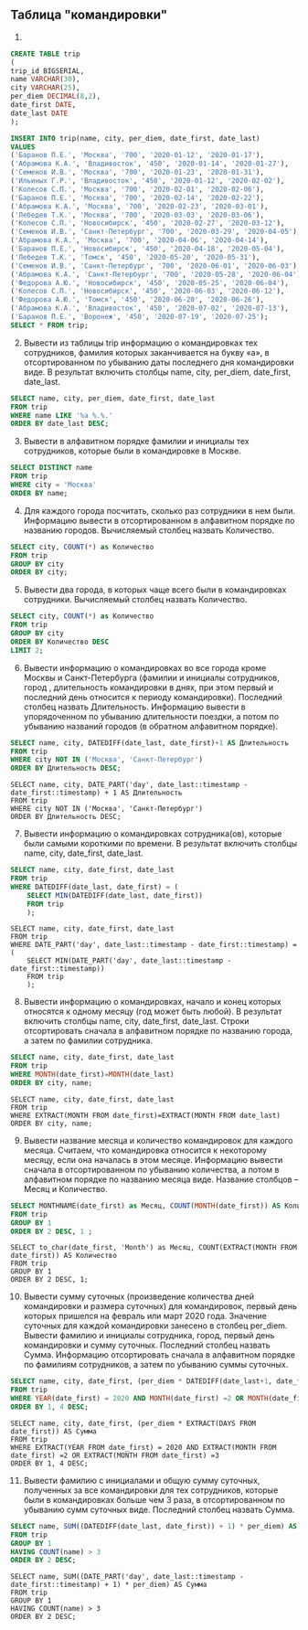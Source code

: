 ## Таблица "командировки"
1. 
```sql
CREATE TABLE trip
(
trip_id BIGSERIAL,
name VARCHAR(30),
city VARCHAR(25),
per_diem DECIMAL(8,2),
date_first DATE,
date_last DATE
);
```
```sql
INSERT INTO trip(name, city, per_diem, date_first, date_last)
VALUES
('Баранов П.Е.', 'Москва', '700', '2020-01-12', '2020-01-17'),
('Абрамова К.А.', 'Владивосток', '450', '2020-01-14', '2020-01-27'),
('Семенов И.В.', 'Москва', '700', '2020-01-23', '2020-01-31'),
('Ильиных Г.Р.', 'Владивосток', '450', '2020-01-12', '2020-02-02'),
('Колесов С.П.', 'Москва', '700', '2020-02-01', '2020-02-06'),
('Баранов П.Е.', 'Москва', '700', '2020-02-14', '2020-02-22'),
('Абрамова К.А.', 'Москва', '700', '2020-02-23', '2020-03-01'),
('Лебедев Т.К.', 'Москва', '700', '2020-03-03', '2020-03-06'),
('Колесов С.П.', 'Новосибирск', '450', '2020-02-27', '2020-03-12'),
('Семенов И.В.', 'Санкт-Петербург', '700', '2020-03-29', '2020-04-05'),
('Абрамова К.А.', 'Москва', '700', '2020-04-06', '2020-04-14'),
('Баранов П.Е.', 'Новосибирск', '450', '2020-04-18', '2020-05-04'),
('Лебедев Т.К.', 'Томск', '450', '2020-05-20', '2020-05-31'),
('Семенов И.В.', 'Санкт-Петербург', '700', '2020-06-01', '2020-06-03'),
('Абрамова К.А.', 'Санкт-Петербург', '700', '2020-05-28', '2020-06-04'),
('Федорова А.Ю.', 'Новосибирск', '450', '2020-05-25', '2020-06-04'),
('Колесов С.П.', 'Новосибирск', '450', '2020-06-03', '2020-06-12'),
('Федорова А.Ю.', 'Томск', '450', '2020-06-20', '2020-06-26'),
('Абрамова К.А.', 'Владивосток', '450', '2020-07-02', '2020-07-13'),
('Баранов П.Е.', 'Воронеж', '450', '2020-07-19', '2020-07-25');
SELECT * FROM trip;
```
2. Вывести из таблицы trip информацию о командировках тех сотрудников, 
фамилия которых заканчивается на букву «а», в отсортированном по убыванию даты 
последнего дня командировки виде. 
В результат включить столбцы name, city, per_diem, date_first, date_last.
```sql
SELECT name, city, per_diem, date_first, date_last
FROM trip
WHERE name LIKE '%а %.%.'
ORDER BY date_last DESC;
```
3. Вывести в алфавитном порядке фамилии и инициалы тех сотрудников, которые были в командировке в Москве.
```sql
SELECT DISTINCT name
FROM trip
WHERE city = 'Москва'
ORDER BY name;
```
4. Для каждого города посчитать, сколько раз сотрудники в нем были.  Информацию вывести в отсортированном 
в алфавитном порядке по названию городов. Вычисляемый столбец назвать Количество. 
```sql
SELECT city, COUNT(*) as Количество
FROM trip
GROUP BY city
ORDER BY city;
```
5. Вывести два города, в которых чаще всего были в командировках сотрудники. 
Вычисляемый столбец назвать Количество.
```sql
SELECT city, COUNT(*) as Количество
FROM trip
GROUP BY city
ORDER BY Количество DESC 
LIMIT 2;
```
6. Вывести информацию о командировках во все города кроме Москвы и Санкт-Петербурга
(фамилии и инициалы сотрудников, город ,  длительность командировки в днях, 
при этом первый и последний день относится к периоду командировки). 
Последний столбец назвать Длительность. Информацию вывести в упорядоченном по убыванию 
длительности поездки, а потом по убыванию названий городов (в обратном алфавитном порядке).
```sql
SELECT name, city, DATEDIFF(date_last, date_first)+1 AS Длительность
FROM trip
WHERE city NOT IN ('Москва', 'Санкт-Петербург')
ORDER BY Длительность DESC;
```
```postgresql
SELECT name, city, DATE_PART('day', date_last::timestamp - date_first::timestamp) + 1 AS Длительность
FROM trip
WHERE city NOT IN ('Москва', 'Санкт-Петербург')
ORDER BY Длительность DESC;
```
7. Вывести информацию о командировках сотрудника(ов), которые были самыми короткими по времени. 
В результат включить столбцы name, city, date_first, date_last.
```sql
SELECT name, city, date_first, date_last
FROM trip
WHERE DATEDIFF(date_last, date_first) = (
    SELECT MIN(DATEDIFF(date_last, date_first))
    FROM trip
    );
```
```postgresql
SELECT name, city, date_first, date_last
FROM trip
WHERE DATE_PART('day', date_last::timestamp - date_first::timestamp) = (
    SELECT MIN(DATE_PART('day', date_last::timestamp - date_first::timestamp))
    FROM trip
    );
```
8. Вывести информацию о командировках, начало и конец которых относятся к одному месяцу 
(год может быть любой). В результат включить столбцы name, city, date_first, date_last.
Строки отсортировать сначала в алфавитном порядке по названию города, а затем по фамилии сотрудника.
```sql
SELECT name, city, date_first, date_last
FROM trip
WHERE MONTH(date_first)=MONTH(date_last)
ORDER BY city, name;
```
```postgresql
SELECT name, city, date_first, date_last
FROM trip
WHERE EXTRACT(MONTH FROM date_first)=EXTRACT(MONTH FROM date_last)
ORDER BY city, name;
```
9. Вывести название месяца и количество командировок для каждого месяца. Считаем, что командировка относится 
к некоторому месяцу, если она началась в этом месяце. Информацию вывести сначала в отсортированном по убыванию 
количества, а потом в алфавитном порядке по названию месяца виде. Название столбцов – Месяц и Количество.
```sql
SELECT MONTHNAME(date_first) as Месяц, COUNT(MONTH(date_first)) AS Количество
FROM trip
GROUP BY 1
ORDER BY 2 DESC, 1 ;
```
```postgresql
SELECT to_char(date_first, 'Month') as Месяц, COUNT(EXTRACT(MONTH FROM date_first)) AS Количество
FROM trip
GROUP BY 1
ORDER BY 2 DESC, 1;
```
10. Вывести сумму суточных (произведение количества дней командировки и размера суточных) для командировок, 
первый день которых пришелся на февраль или март 2020 года. Значение суточных для каждой командировки занесено 
в столбец per_diem. Вывести фамилию и инициалы сотрудника, город, первый день командировки и сумму суточных. 
Последний столбец назвать Сумма. Информацию отсортировать сначала  в алфавитном порядке по фамилиям сотрудников, 
а затем по убыванию суммы суточных.
```sql
SELECT name, city, date_first, (per_diem * DATEDIFF(date_last+1, date_first)) AS Сумма
FROM trip
WHERE YEAR(date_first) = 2020 AND MONTH(date_first) =2 OR MONTH(date_first) =3
ORDER BY 1, 4 DESC;
```
```postgresql
SELECT name, city, date_first, (per_diem * EXTRACT(DAYS FROM date_first)) AS Сумма
FROM trip
WHERE EXTRACT(YEAR FROM date_first) = 2020 AND EXTRACT(MONTH FROM date_first) =2 OR EXTRACT(MONTH FROM date_first) =3
ORDER BY 1, 4 DESC;
```
11. Вывести фамилию с инициалами и общую сумму суточных, полученных за все командировки для тех сотрудников, 
которые были в командировках больше чем 3 раза, в отсортированном по убыванию сумм суточных виде. 
Последний столбец назвать Сумма.
```sql
SELECT name, SUM((DATEDIFF(date_last, date_first)) + 1) * per_diem) AS Сумма
FROM trip
GROUP BY 1
HAVING COUNT(name) > 3
ORDER BY 2 DESC;

```
```postgresql
SELECT name, SUM((DATE_PART('day', date_last::timestamp - date_first::timestamp) + 1) * per_diem) AS Сумма
FROM trip
GROUP BY 1
HAVING COUNT(name) > 3
ORDER BY 2 DESC;

```
